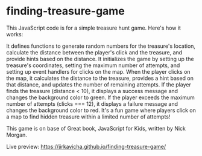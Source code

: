 # finding-treasure-game
This JavaScript code is for a simple treasure hunt game. Here's how it works:

It defines functions to generate random numbers for the treasure's location, calculate the distance between the player's click and the treasure, and provide hints based on the distance.
It initializes the game by setting up the treasure's coordinates, setting the maximum number of attempts, and setting up event handlers for clicks on the map.
When the player clicks on the map, it calculates the distance to the treasure, provides a hint based on that distance, and updates the number of remaining attempts.
If the player finds the treasure (distance < 10), it displays a success message and changes the background color to green.
If the player exceeds the maximum number of attempts (clicks === 12), it displays a failure message and changes the background color to red.
It's a fun game where players click on a map to find hidden treasure within a limited number of attempts!

This game is on base of Great book, JavaScript for Kids, written by Nick Morgan. 

Live preview: https://jirkavicha.github.io/finding-treasure-game/
